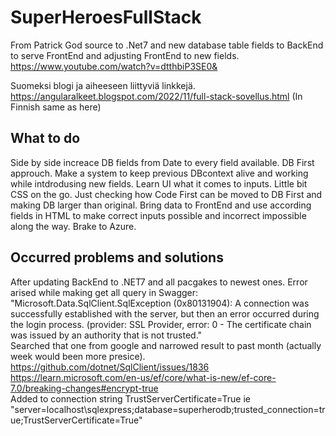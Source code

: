 # SuperHeroesFullStack

From Patrick God source to .Net7 and new database table fields to BackEnd to serve FrontEnd and adjusting FrontEnd to new fields. <br/>
https://www.youtube.com/watch?v=dtthbiP3SE0& <br/>

Suomeksi blogi ja aiheeseen liittyviä linkkejä. https://angularalkeet.blogspot.com/2022/11/full-stack-sovellus.html (In Finnish same as here)

## What to do

Side by side increace DB fields from Date to every field available. DB First approuch. Make a system to keep previous DBcontext alive and working while intdrodusing new fields. Learn UI what it comes to inputs. Little bit CSS on the go. Just checking how Code First can be moved to DB First and making DB larger than original. Bring data to FrontEnd and use according fields in HTML to make correct inputs possible and incorrect impossible along the way. Brake to Azure. 

## Occurred problems and solutions 
After updating BackEnd to .NET7 and all pacgakes to newest ones. Error arised while making get all query in Swagger: "Microsoft.Data.SqlClient.SqlException (0x80131904): 
A connection was successfully established with the server, but then an error occurred during the login process. 
(provider: SSL Provider, error: 0 - The certificate chain was issued by an authority that is not trusted."<br/>
Searched that one from google and narrowed result to past month (actually week would been more presice).
https://github.com/dotnet/SqlClient/issues/1836 <br/>
https://learn.microsoft.com/en-us/ef/core/what-is-new/ef-core-7.0/breaking-changes#encrypt-true <br/>
Added to connection string TrustServerCertificate=True ie "server=localhost\\sqlexpress;database=superherodb;trusted_connection=true;TrustServerCertificate=True"

